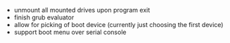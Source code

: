 - unmount all mounted drives upon program exit
- finish grub evaluator
- allow for picking of boot device (currently just choosing the first device)
- support boot menu over serial console
